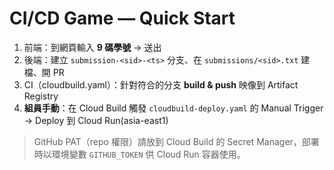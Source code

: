 # CI/CD Game — Quick Start

1. 前端：到網頁輸入 **9 碼學號** → 送出  
2. 後端：建立 `submission-<sid>-<ts>` 分支、在 `submissions/<sid>.txt` 建檔、開 PR  
3. CI（cloudbuild.yaml）：針對符合的分支 **build & push** 映像到 Artifact Registry  
4. **組員手動**：在 Cloud Build 觸發 `cloudbuild-deploy.yaml` 的 Manual Trigger → Deploy 到 Cloud Run(asia-east1)

> GitHub PAT（repo 權限）請放到 Cloud Build 的 Secret Manager，部署時以環境變數 `GITHUB_TOKEN` 供 Cloud Run 容器使用。
